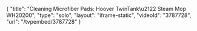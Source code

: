 {
    "title": "Cleaning Microfiber Pads: Hoover TwinTank\u2122 Steam Mop WH20200",
    "type": "solo",
    "layout": "iframe-static",
    "videoId": "3787728",
    "url": "\/tvpembed\/3787728"
}